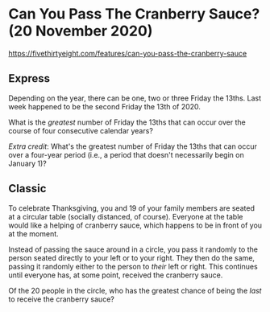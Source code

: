 # Can You Pass The Cranberry Sauce?  (20 November 2020)

https://fivethirtyeight.com/features/can-you-pass-the-cranberry-sauce

## Express

Depending on the year, there can be one, two or three Friday the 13ths.
Last week happened to be the second Friday the 13th of 2020.

What is the *greatest* number of Friday the 13ths that can occur over the course of four consecutive calendar years?

*Extra credit*: What's the greatest number of Friday the 13ths that can occur over a four-year period (i.e., a period that doesn't necessarily begin on January 1)?

## Classic

To celebrate Thanksgiving, you and 19 of your family members are seated at a circular table (socially distanced, of course).
Everyone at the table would like a helping of cranberry sauce, which happens to be in front of you at the moment.

Instead of passing the sauce around in a circle, you pass it randomly to the person seated directly to your left or to your right.
They then do the same, passing it randomly either to the person to *their* left or right.
This continues until everyone has, at some point, received the cranberry sauce.

Of the 20 people in the circle, who has the greatest chance of being the *last* to receive the cranberry sauce?

